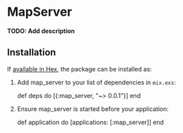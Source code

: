 # MapServer

**TODO: Add description**

## Installation

If [available in Hex](https://hex.pm/docs/publish), the package can be installed as:

  1. Add map_server to your list of dependencies in `mix.exs`:

        def deps do
          [{:map_server, "~> 0.0.1"}]
        end

  2. Ensure map_server is started before your application:

        def application do
          [applications: [:map_server]]
        end


